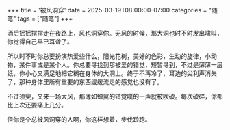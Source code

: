 +++
title = '被风洞穿'
date = 2025-03-19T08:00:00-07:00
categories = "随笔"
tags = ["随笔"]
+++

酒后摇摇摆摆走在夜路上，风也洞穿你。无风的时候，那大洞也时不时发出啸叫，你觉得自己早已耳聋了。

所以时不时你总要扮演热爱些什么，阳光花树，美好的色彩，生动的旋律，小动物，某件事或是某个人。你总要寻找到那被爱的错觉，短暂寻到，不过是薄薄一层纸，你小心又满足地把它糊在身体的大洞上。终于不再冷了，耳边的尖利声消失了，那种身体里所有重要的东西缓缓流走的感觉也没有了。

不过须臾，又来一场大风，那薄如蝉翼的错觉噗的一声就被吹破。每次破碎，你都比上次还要痛上几分。

但你是个总被风洞穿的人啊，你这样想着，步伐踉跄。
